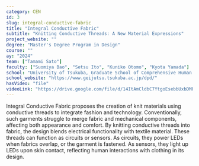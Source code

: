 ```yaml
---
category: CEN
id: 3
slug: integral-conductive-fabric
title: "Integral Conductive Fabric"
subtitle: "Knitting Conductive Threads: A New Material Expressions"
project_website: ""
degree: "Master's Degree Program in Design"
course: ""
ay: "2024"
team: ["Tamami Sato"]
faculty: ["Suomiya Bao", "Setsu Ito", "Kuniko Otomo", "Kyota Yamada"]
school: "University of Tsukuba, Graduate School of Comprehensive Human Sciences, Tsukuba, Japan"
school_website: "https://www.geijutsu.tsukuba.ac.jp/dpd/"
hasVideo: "file"
videoLink: "https://drive.google.com/file/d/14ItAmCldbC7YtgoEsebbUxbDMPwtzlHT/view?usp=sharing"
---
```


Integral Conductive Fabric proposes the creation of knit materials using conductive threads to integrate fashion and technology. Conventionally, such garments struggle to merge fabric and mechanical components, affecting both appearance and comfort. By knitting conductive threads into fabric, the design blends electrical functionality with textile material. These threads can function as circuits or sensors. As circuits, they power LEDs when fabrics overlap, or the garment is fastened. As sensors, they light up LEDs upon skin contact, reflecting human interactions with clothing in its design.
